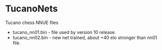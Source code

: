# TucanoNets
Tucano chess NNUE files

- tucano_nn01.bin - file used by version 10 release.
- tucano_nn02.bin - new net trained, about +40 elo stronger than nn01 file.
